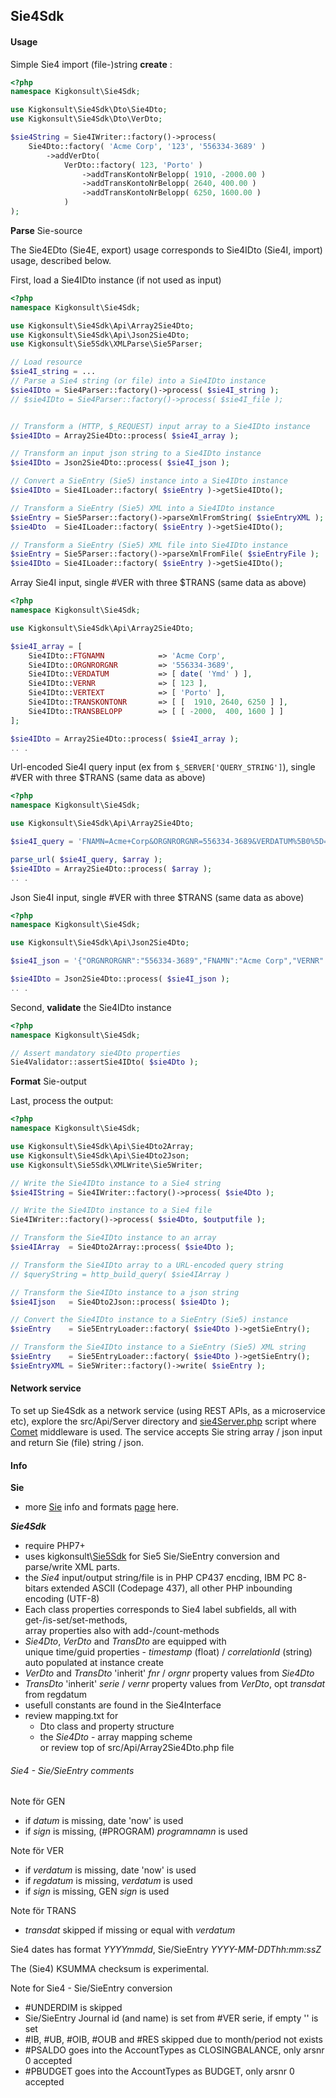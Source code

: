 ## Sie4Sdk

#### Usage

Simple Sie4 import (file-)string __create__ :
```php
<?php
namespace Kigkonsult\Sie4Sdk;

use Kigkonsult\Sie4Sdk\Dto\Sie4Dto;
use Kigkonsult\Sie4Sdk\Dto\VerDto;

$sie4String = Sie4IWriter::factory()->process(
    Sie4Dto::factory( 'Acme Corp', '123', '556334-3689' )
        ->addVerDto(
            VerDto::factory( 123, 'Porto' )
                ->addTransKontoNrBelopp( 1910, -2000.00 )
                ->addTransKontoNrBelopp( 2640, 400.00 )
                ->addTransKontoNrBelopp( 6250, 1600.00 )
            )
);
```

__Parse__ Sie-source

The Sie4EDto (Sie4E, export) usage corresponds to Sie4IDto (Sie4I, import) usage, described below. 

First, load a Sie4IDto instance (if not used as input)

```php
<?php
namespace Kigkonsult\Sie4Sdk;

use Kigkonsult\Sie4Sdk\Api\Array2Sie4Dto;
use Kigkonsult\Sie4Sdk\Api\Json2Sie4Dto;
use Kigkonsult\Sie5Sdk\XMLParse\Sie5Parser;

// Load resource
$sie4I_string = ...
// Parse a Sie4 string (or file) into a Sie4IDto instance
$sie4IDto = Sie4Parser::factory()->process( $sie4I_string );
// $sie4IDto = Sie4Parser::factory()->process( $sie4I_file );


// Transform a (HTTP, $_REQUEST) input array to a Sie4IDto instance
$sie4IDto = Array2Sie4Dto::process( $sie4I_array );

// Transform an input json string to a Sie4IDto instance
$sie4IDto = Json2Sie4Dto::process( $sie4I_json );

// Convert a SieEntry (Sie5) instance into a Sie4IDto instance
$sie4IDto = Sie4ILoader::factory( $sieEntry )->getSie4IDto();

// Transform a SieEntry (Sie5) XML into a Sie4IDto instance
$sieEntry = Sie5Parser::factory()->parseXmlFromString( $sieEntryXML );
$sie4Dto  = Sie4ILoader::factory( $sieEntry )->getSie4IDto();

// Transform a SieEntry (Sie5) XML file into Sie4IDto instance
$sieEntry = Sie5Parser::factory()->parseXmlFromFile( $sieEntryFile );
$sie4IDto = Sie4ILoader::factory( $sieEntry )->getSie4IDto();
```
Array Sie4I input, single #VER with three $TRANS (same data as above)
```php
<?php
namespace Kigkonsult\Sie4Sdk;

use Kigkonsult\Sie4Sdk\Api\Array2Sie4Dto;

$sie4I_array = [
    Sie4IDto::FTGNAMN            => 'Acme Corp',
    Sie4IDto::ORGNRORGNR         => '556334-3689',
    Sie4IDto::VERDATUM           => [ date( 'Ymd' ) ],
    Sie4IDto::VERNR              => [ 123 ],
    Sie4IDto::VERTEXT            => [ 'Porto' ],
    Sie4IDto::TRANSKONTONR       => [ [  1910, 2640, 6250 ] ],
    Sie4IDto::TRANSBELOPP        => [ [ -2000,  400, 1600 ] ]
];

$sie4IDto = Array2Sie4Dto::process( $sie4I_array );
.. .
```

Url-encoded Sie4I query input (ex from `$_SERVER['QUERY_STRING']`), single #VER with three $TRANS (same data as above)
```php
<?php
namespace Kigkonsult\Sie4Sdk;

use Kigkonsult\Sie4Sdk\Api\Array2Sie4Dto;

$sie4I_query = 'FNAMN=Acme+Corp&ORGNRORGNR=556334-3689&VERDATUM%5B0%5D=20230920&VERNR%5B0%5D=123&VERTEXT%5B0%5D=Porto&TRANSKONTONR%5B0%5D%5B0%5D=1910&TRANSKONTONR%5B0%5D%5B1%5D=2640&TRANSKONTONR%5B0%5D%5B2%5D=6250&TRANSBELOPP%5B0%5D%5B0%5D=-2000&TRANSBELOPP%5B0%5D%5B1%5D=400&TRANSBELOPP%5B0%5D%5B2%5D=1600';

parse_url( $sie4I_query, $array );
$sie4IDto = Array2Sie4Dto::process( $array );
.. .
```

Json Sie4I input, single #VER with three $TRANS (same data as above)
```php
<?php
namespace Kigkonsult\Sie4Sdk;

use Kigkonsult\Sie4Sdk\Api\Json2Sie4Dto;

$sie4I_json = '{"ORGNRORGNR":"556334-3689","FNAMN":"Acme Corp","VERNR":[123],"VERDATUM":["20230920"],"VERTEXT":["Porto"],"TRANSKONTONR":[["1910","2640","6250"]],"TRANSBELOPP":[["-2000.00","400.00","1600.00"]]}';

$sie4IDto = Json2Sie4Dto::process( $sie4I_json );
.. .
```

Second, __validate__ the Sie4IDto instance

```php
<?php
namespace Kigkonsult\Sie4Sdk;

// Assert mandatory sie4Dto properties
Sie4Validator::assertSie4IDto( $sie4Dto );
```


__Format__ Sie-output


Last, process the output:

```php
<?php
namespace Kigkonsult\Sie4Sdk;

use Kigkonsult\Sie4Sdk\Api\Sie4Dto2Array;
use Kigkonsult\Sie4Sdk\Api\Sie4Dto2Json;
use Kigkonsult\Sie5Sdk\XMLWrite\Sie5Writer;

// Write the Sie4IDto instance to a Sie4 string
$sie4IString = Sie4IWriter::factory()->process( $sie4Dto );

// Write the Sie4IDto instance to a Sie4 file
Sie4IWriter::factory()->process( $sie4Dto, $outputfile );

// Transform the Sie4IDto instance to an array
$sie4IArray  = Sie4Dto2Array::process( $sie4Dto );

// Transform the Sie4IDto array to a URL-encoded query string
// $queryString = http_build_query( $sie4IArray )

// Transform the Sie4IDto instance to a json string
$sie4Ijson   = Sie4Dto2Json::process( $sie4Dto );

// Convert the Sie4IDto instance to a SieEntry (Sie5) instance
$sieEntry    = Sie5EntryLoader::factory( $sie4Dto )->getSieEntry();

// Transform the Sie4IDto instance to a SieEntry (Sie5) XML string
$sieEntry    = Sie5EntryLoader::factory( $sie4Dto )->getSieEntry();
$sieEntryXML = Sie5Writer::factory()->write( $sieEntry );
```

#### Network service
To set up Sie4Sdk as a network service
(using REST APIs, as a microservice etc),
explore the src/Api/Server directory and [sie4Server.php] script
where [Comet] middleware is used. 
The service accepts Sie string array / json input and return Sie (file) string / json.



#### Info

__Sie__
- more [Sie] info and formats [page] here.

__*Sie4Sdk*__ 
- require PHP7+
- uses kigkonsult\\[Sie5Sdk] for Sie5 Sie/SieEntry conversion and parse/write XML parts.
- the _Sie4_ input/output string/file is in PHP CP437 encding, IBM PC 8-bitars extended ASCII (Codepage 437),
all other PHP inbounding encoding (UTF-8)
- Each class properties corresponds to Sie4 label subfields, all with get-/is-set/set-methods,<br> 
  array properties also with add-/count-methods
- _Sie4Dto_, _VerDto_ and _TransDto_ are equipped with<br>
  unique time/guid properties - _timestamp_ (float) / _correlationId_ (string)<br>
  auto populated at instance create
- _VerDto_ and _TransDto_ 'inherit' _fnr_ / _orgnr_ property values from _Sie4Dto_
- _TransDto_ 'inherit' _serie_ / _vernr_ property values from _VerDto_, opt _transdat_ from regdatum 
- usefull constants are found in the Sie4Interface
- review mapping.txt for
  - Dto class and property structure
  - the _Sie4Dto_ - array mapping scheme<br>
  or review top of src/Api/Array2Sie4Dto.php file


###### Sie4 - Sie/SieEntry comments

Note för GEN
* if _datum_ is missing, date 'now' is used
* if _sign_ is missing, (#PROGRAM) _programnamn_ is used

Note för VER
* if _verdatum_ is missing, date 'now' is used
* if _regdatum_ is missing, _verdatum_ is used
* if _sign_ is missing, GEN _sign_ is used

Note för TRANS
* _transdat_ skipped if missing or equal with _verdatum_

Sie4 dates has format _YYYYmmdd_, Sie/SieEntry _YYYY-MM-DDThh:mm:ssZ_

The (Sie4) KSUMMA checksum is experimental.

Note for Sie4 - Sie/SieEntry conversion
* \#UNDERDIM is skipped
* Sie/SieEntry Journal id (and name) is set from #VER serie, if empty '' is set
* \#IB, #UB, #OIB, #OUB and #RES skipped due to month/period not exists
* \#PSALDO goes into the AccountTypes as CLOSINGBALANCE, only arsnr 0 accepted
* \#PBUDGET goes into the AccountTypes as BUDGET, only arsnr 0 accepted

[Comet]:https://github.com/gotzmann/comet
[page]:https://sie.se/format/
[Sie]:http://www.sie.se
[sie4Server.php]:src/Api/Server/sie4Server.php
[Sie5Sdk]:https://github.com/iCalcreator/SieSdk

[comment]: # (This file is part of Sie4Sdk, The PHP Sie4I SDK and Sie5 conversion package. Copyright 2021-2024 Kjell-Inge Gustafsson, kigkonsult, All rights reserved, licence LGPLv3)

